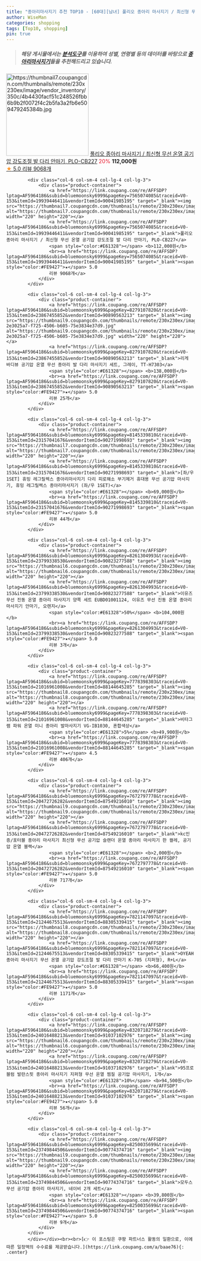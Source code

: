 ```yaml
---
title: "종아리마사지기 추천 TOP10 - [60대][남녀] 풀리오 종아리 마사지기 / 최신형 무선 온열 공기압 강도조절 발 다리 안마기, PLO-CB227"
author: WiseMan
categories: shopping
tags: [Top10, shopping]
pin: true
---
```


> ##### 해당 게시물에서는 [**분석도구**](https://itemscout.io/)를 이용하여 **성별**, **연령별** 등의 데이터를 바탕으로 [**종아리마사지기**](https://link.coupang.com/a/baae76)들을 추천해드리고 있습니다.
<div class="container"><div class="row">
            <div class="col-6 col-sm-4 col-lg-4 col-lg-3">
                <div class="product-container">
                    <a href="https://link.coupang.com/re/AFFSDP?lptag=AF5964186&subid=bluemoonsky6999&pageKey=7565074085&traceid=V0-153&itemId=19939446411&vendorItemId=90041985195" target="_blank"><img src="https://thumbnail7.coupangcdn.com/thumbnails/remote/230x230ex/image/vendor_inventory/350c/4b4430facf51c248526fbb6b9b2f0072f4c2b5fa3a2fb6e509479245384b.jpg" alt="https://thumbnail7.coupangcdn.com/thumbnails/remote/230x230ex/image/vendor_inventory/350c/4b4430facf51c248526fbb6b9b2f0072f4c2b5fa3a2fb6e509479245384b.jpg" width="220" height="220"></a>
                    <a href="https://link.coupang.com/re/AFFSDP?lptag=AF5964186&subid=bluemoonsky6999&pageKey=7565074085&traceid=V0-153&itemId=19939446411&vendorItemId=90041985195" target="_blank">풀리오 종아리 마사지기 / 최신형 무선 온열 공기압 강도조절 발 다리 안마기, PLO-CB227</a>
                    <span style="color:#E61328">20%</span> <b>112,000원</b>
                    <br><a href="https://link.coupang.com/re/AFFSDP?lptag=AF5964186&subid=bluemoonsky6999&pageKey=7565074085&traceid=V0-153&itemId=19939446411&vendorItemId=90041985195" target="_blank"><span style="color:#FE9427">★</span> 5.0
                    리뷰 9068개</a>
                </div>
            </div>
            
            <div class="col-6 col-sm-4 col-lg-4 col-lg-3">
                <div class="product-container">
                    <a href="https://link.coupang.com/re/AFFSDP?lptag=AF5964186&subid=bluemoonsky6999&pageKey=7565074085&traceid=V0-153&itemId=19939446411&vendorItemId=90041985195" target="_blank"><img src="https://thumbnail7.coupangcdn.com/thumbnails/remote/230x230ex/image/vendor_inventory/350c/4b4430facf51c248526fbb6b9b2f0072f4c2b5fa3a2fb6e509479245384b.jpg" alt="https://thumbnail7.coupangcdn.com/thumbnails/remote/230x230ex/image/vendor_inventory/350c/4b4430facf51c248526fbb6b9b2f0072f4c2b5fa3a2fb6e509479245384b.jpg" width="220" height="220"></a>
                    <a href="https://link.coupang.com/re/AFFSDP?lptag=AF5964186&subid=bluemoonsky6999&pageKey=7565074085&traceid=V0-153&itemId=19939446411&vendorItemId=90041985195" target="_blank">풀리오 종아리 마사지기 / 최신형 무선 온열 공기압 강도조절 발 다리 안마기, PLO-CB227</a>
                    <span style="color:#E61328"></span> <b>112,000원</b>
                    <br><a href="https://link.coupang.com/re/AFFSDP?lptag=AF5964186&subid=bluemoonsky6999&pageKey=7565074085&traceid=V0-153&itemId=19939446411&vendorItemId=90041985195" target="_blank"><span style="color:#FE9427">★</span> 5.0
                    리뷰 9068개</a>
                </div>
            </div>
            
            <div class="col-6 col-sm-4 col-lg-4 col-lg-3">
                <div class="product-container">
                    <a href="https://link.coupang.com/re/AFFSDP?lptag=AF5964186&subid=bluemoonsky6999&pageKey=8279107820&traceid=V0-153&itemId=23867455852&vendorItemId=90890563213" target="_blank"><img src="https://thumbnail9.coupangcdn.com/thumbnails/remote/230x230ex/image/retail/images/2383807268464577-2e3025a7-f725-4506-b605-75e3834e37d9.jpg" alt="https://thumbnail9.coupangcdn.com/thumbnails/remote/230x230ex/image/retail/images/2383807268464577-2e3025a7-f725-4506-b605-75e3834e37d9.jpg" width="220" height="220"></a>
                    <a href="https://link.coupang.com/re/AFFSDP?lptag=AF5964186&subid=bluemoonsky6999&pageKey=8279107820&traceid=V0-153&itemId=23867455852&vendorItemId=90890563213" target="_blank">리게 바디뷰 공기압 온열 무선 종아리 발 다리 마사지기 세트, 그레이, TT-H7303</a>
                    <span style="color:#E61328"></span> <b>138,000원</b>
                    <br><a href="https://link.coupang.com/re/AFFSDP?lptag=AF5964186&subid=bluemoonsky6999&pageKey=8279107820&traceid=V0-153&itemId=23867455852&vendorItemId=90890563213" target="_blank"><span style="color:#FE9427">★</span> 5.0
                    리뷰 25개</a>
                </div>
            </div>
            
            <div class="col-6 col-sm-4 col-lg-4 col-lg-3">
                <div class="product-container">
                    <a href="https://link.coupang.com/re/AFFSDP?lptag=AF5964186&subid=bluemoonsky6999&pageKey=8145339810&traceid=V0-153&itemId=23157041676&vendorItemId=90271998693" target="_blank"><img src="https://thumbnail7.coupangcdn.com/thumbnails/remote/230x230ex/image/vendor_inventory/ba06/e809b80d8af9c6714d922d73d8fd228a2edaa199861fd2911e366e6a10e4.jpg" alt="https://thumbnail7.coupangcdn.com/thumbnails/remote/230x230ex/image/vendor_inventory/ba06/e809b80d8af9c6714d922d73d8fd228a2edaa199861fd2911e366e6a10e4.jpg" width="220" height="220"></a>
                    <a href="https://link.coupang.com/re/AFFSDP?lptag=AF5964186&subid=bluemoonsky6999&pageKey=8145339810&traceid=V0-153&itemId=23157041676&vendorItemId=90271998693" target="_blank">[좌/우 1SET] 휴밍 레그릴렉스 종아리마사지기 다리 피로해소 부기제거 휴대용 무선 공기압 마사지기, 휴밍 레그릴렉스 종아리마사지기 (좌/우 1SET)</a>
                    <span style="color:#E61328"></span> <b>69,000원</b>
                    <br><a href="https://link.coupang.com/re/AFFSDP?lptag=AF5964186&subid=bluemoonsky6999&pageKey=8145339810&traceid=V0-153&itemId=23157041676&vendorItemId=90271998693" target="_blank"><span style="color:#FE9427">★</span> 5.0
                    리뷰 44개</a>
                </div>
            </div>
            
            <div class="col-6 col-sm-4 col-lg-4 col-lg-3">
                <div class="product-container">
                    <a href="https://link.coupang.com/re/AFFSDP?lptag=AF5964186&subid=bluemoonsky6999&pageKey=8261304993&traceid=V0-153&itemId=23799338530&vendorItemId=90823277588" target="_blank"><img src="https://thumbnail6.coupangcdn.com/thumbnails/remote/230x230ex/image/vendor_inventory/3424/076ccefb37a9869520a1e236f89780c169f81415f67824a95724fc490a9a.jpg" alt="https://thumbnail6.coupangcdn.com/thumbnails/remote/230x230ex/image/vendor_inventory/3424/076ccefb37a9869520a1e236f89780c169f81415f67824a95724fc490a9a.jpg" width="220" height="220"></a>
                    <a href="https://link.coupang.com/re/AFFSDP?lptag=AF5964186&subid=bluemoonsky6999&pageKey=8261304993&traceid=V0-153&itemId=23799338530&vendorItemId=90823277588" target="_blank">이유즈 무선 진동 온열 종아리 마사지기 양쪽 세트 EUBD01001124, 이유즈 무선 진동 온열 종아리 마사지기 안마기, 오렌지</a>
                    <span style="color:#E61328">50%</span> <b>104,000원</b>
                    <br><a href="https://link.coupang.com/re/AFFSDP?lptag=AF5964186&subid=bluemoonsky6999&pageKey=8261304993&traceid=V0-153&itemId=23799338530&vendorItemId=90823277588" target="_blank"><span style="color:#FE9427">★</span> 5.0
                    리뷰 3개</a>
                </div>
            </div>
            
            <div class="col-6 col-sm-4 col-lg-4 col-lg-3">
                <div class="product-container">
                    <a href="https://link.coupang.com/re/AFFSDP?lptag=AF5964186&subid=bluemoonsky6999&pageKey=7778398303&traceid=V0-153&itemId=21016961008&vendorItemId=88144645285" target="_blank"><img src="https://thumbnail8.coupangcdn.com/thumbnails/remote/230x230ex/image/0820_amir_esrgan_inf80k_batch_2_max3k/6d2c/d34f739d5687faf636fe897f489f234bf05ade4684dddd8c61fe4a3c2f4e.jpg" alt="https://thumbnail8.coupangcdn.com/thumbnails/remote/230x230ex/image/0820_amir_esrgan_inf80k_batch_2_max3k/6d2c/d34f739d5687faf636fe897f489f234bf05ade4684dddd8c61fe4a3c2f4e.jpg" width="220" height="220"></a>
                    <a href="https://link.coupang.com/re/AFFSDP?lptag=AF5964186&subid=bluemoonsky6999&pageKey=7778398303&traceid=V0-153&itemId=21016961008&vendorItemId=88144645285" target="_blank">비타그램 파워 온열 미니 종아리 발마사지기 VG-IB1030, 혼합색상</a>
                    <span style="color:#E61328">5%</span> <b>49,900원</b>
                    <br><a href="https://link.coupang.com/re/AFFSDP?lptag=AF5964186&subid=bluemoonsky6999&pageKey=7778398303&traceid=V0-153&itemId=21016961008&vendorItemId=88144645285" target="_blank"><span style="color:#FE9427">★</span> 4.5
                    리뷰 406개</a>
                </div>
            </div>
            
            <div class="col-6 col-sm-4 col-lg-4 col-lg-3">
                <div class="product-container">
                    <a href="https://link.coupang.com/re/AFFSDP?lptag=AF5964186&subid=bluemoonsky6999&pageKey=7672797778&traceid=V0-153&itemId=20472726282&vendorItemId=87549216010" target="_blank"><img src="https://thumbnail9.coupangcdn.com/thumbnails/remote/230x230ex/image/vendor_inventory/ba82/4a0d93f405f16ab6c9c58f243a438cd875fb2b88a6131e09117bf706b595.png" alt="https://thumbnail9.coupangcdn.com/thumbnails/remote/230x230ex/image/vendor_inventory/ba82/4a0d93f405f16ab6c9c58f243a438cd875fb2b88a6131e09117bf706b595.png" width="220" height="220"></a>
                    <a href="https://link.coupang.com/re/AFFSDP?lptag=AF5964186&subid=bluemoonsky6999&pageKey=7672797778&traceid=V0-153&itemId=20472726282&vendorItemId=87549216010" target="_blank">kc인증/포터블 종아리 마사지기 최신형 무선 공기압 슬랜더 온열 종아리 마사지기 한 켤레, 공기압 온열 블랙</a>
                    <span style="color:#E61328"></span> <b>2,000원</b>
                    <br><a href="https://link.coupang.com/re/AFFSDP?lptag=AF5964186&subid=bluemoonsky6999&pageKey=7672797778&traceid=V0-153&itemId=20472726282&vendorItemId=87549216010" target="_blank"><span style="color:#FE9427">★</span> 5.0
                    리뷰 717개</a>
                </div>
            </div>
            
            <div class="col-6 col-sm-4 col-lg-4 col-lg-3">
                <div class="product-container">
                    <a href="https://link.coupang.com/re/AFFSDP?lptag=AF5964186&subid=bluemoonsky6999&pageKey=7821147097&traceid=V0-153&itemId=21244675513&vendorItemId=88305339415" target="_blank"><img src="https://thumbnail8.coupangcdn.com/thumbnails/remote/230x230ex/image/vendor_inventory/d8ee/6e34b8815b8ba60295580617eacc5dda61459722b805fe78cee01192dd19.jpg" alt="https://thumbnail8.coupangcdn.com/thumbnails/remote/230x230ex/image/vendor_inventory/d8ee/6e34b8815b8ba60295580617eacc5dda61459722b805fe78cee01192dd19.jpg" width="220" height="220"></a>
                    <a href="https://link.coupang.com/re/AFFSDP?lptag=AF5964186&subid=bluemoonsky6999&pageKey=7821147097&traceid=V0-153&itemId=21244675513&vendorItemId=88305339415" target="_blank">OYEAH 종아리 마사지기 무선 온열 공기압 강도조절 발 다리 안마기 K-705 (지퍼형), R+L</a>
                    <span style="color:#E61328"></span> <b>66,400원</b>
                    <br><a href="https://link.coupang.com/re/AFFSDP?lptag=AF5964186&subid=bluemoonsky6999&pageKey=7821147097&traceid=V0-153&itemId=21244675513&vendorItemId=88305339415" target="_blank"><span style="color:#FE9427">★</span> 5.0
                    리뷰 1171개</a>
                </div>
            </div>
            
            <div class="col-6 col-sm-4 col-lg-4 col-lg-3">
                <div class="product-container">
                    <a href="https://link.coupang.com/re/AFFSDP?lptag=AF5964186&subid=bluemoonsky6999&pageKey=8320718279&traceid=V0-153&itemId=24016488213&vendorItemId=91037102976" target="_blank"><img src="https://thumbnail6.coupangcdn.com/thumbnails/remote/230x230ex/image/vendor_inventory/052a/7af3327818357bb3513fef183c6dffe782cd705ebc69af5fa471b6d2f448.jpg" alt="https://thumbnail6.coupangcdn.com/thumbnails/remote/230x230ex/image/vendor_inventory/052a/7af3327818357bb3513fef183c6dffe782cd705ebc69af5fa471b6d2f448.jpg" width="220" height="220"></a>
                    <a href="https://link.coupang.com/re/AFFSDP?lptag=AF5964186&subid=bluemoonsky6999&pageKey=8320718279&traceid=V0-153&itemId=24016488213&vendorItemId=91037102976" target="_blank">95프로블럼 발란스핏 종아리 마사지기 지퍼형 무선 온열 찜질 공기압 마사지기, 1개</a>
                    <span style="color:#E61328">10%</span> <b>94,500원</b>
                    <br><a href="https://link.coupang.com/re/AFFSDP?lptag=AF5964186&subid=bluemoonsky6999&pageKey=8320718279&traceid=V0-153&itemId=24016488213&vendorItemId=91037102976" target="_blank"><span style="color:#FE9427">★</span> 5.0
                    리뷰 56개</a>
                </div>
            </div>
            
            <div class="col-6 col-sm-4 col-lg-4 col-lg-3">
                <div class="product-container">
                    <a href="https://link.coupang.com/re/AFFSDP?lptag=AF5964186&subid=bluemoonsky6999&pageKey=8250035699&traceid=V0-153&itemId=23749844506&vendorItemId=90774374716" target="_blank"><img src="https://thumbnail9.coupangcdn.com/thumbnails/remote/230x230ex/image/vendor_inventory/2f49/8f4043964a165b6db30c3bd6b3579b4dcc32c13f64ab620160c62e3080f8.jpg" alt="https://thumbnail9.coupangcdn.com/thumbnails/remote/230x230ex/image/vendor_inventory/2f49/8f4043964a165b6db30c3bd6b3579b4dcc32c13f64ab620160c62e3080f8.jpg" width="220" height="220"></a>
                    <a href="https://link.coupang.com/re/AFFSDP?lptag=AF5964186&subid=bluemoonsky6999&pageKey=8250035699&traceid=V0-153&itemId=23749844506&vendorItemId=90774374716" target="_blank">모두스 무선 공기압 종아리 마사지기, 네이비 2개 세트</a>
                    <span style="color:#E61328"></span> <b>39,800원</b>
                    <br><a href="https://link.coupang.com/re/AFFSDP?lptag=AF5964186&subid=bluemoonsky6999&pageKey=8250035699&traceid=V0-153&itemId=23749844506&vendorItemId=90774374716" target="_blank"><span style="color:#FE9427">★</span> 5.0
                    리뷰 9개</a>
                </div>
            </div>
            </div></div><br><br>[👉 이 포스팅은 쿠팡 파트너스 활동의 일환으로, 이에 따른 일정액의 수수료를 제공받습니다.](https://link.coupang.com/a/baae76){: .center}